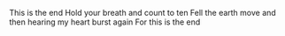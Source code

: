 This is the end
Hold your breath and count to ten
Fell the earth move and then hearing my heart burst again
For this is the end
